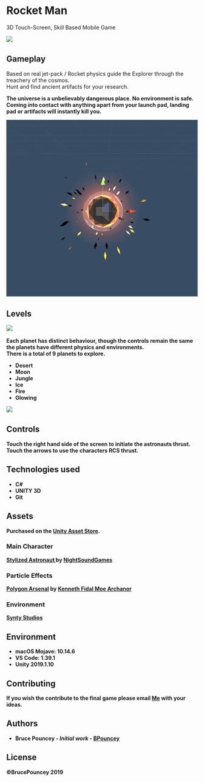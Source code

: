 # Rocket Man
3D Touch-Screen, Skill Based Mobile Game<br>

![](desertgif.gif)

## Gameplay
Based on real jet-pack / Rocket physics guide the Explorer through the treachery of the cosmos.<br>
Hunt and find ancient artifacts for your research.<b>

The universe is a unbelievably dangerous place. No environment is safe. Coming into contact with anything apart from your launch pad, landing pad or artifacts will instantly kill you.

![](artifactgif.gif)

## Levels

![](levelselectgif.gif)

Each planet has distinct behaviour, though the controls remain the same the planets have different physics and environments.<br>
There is a total of 9 planets to explore.<br>
* Desert
* Moon
* Jungle
* Ice
* Fire
* Glowing

![](moongif.gif)

## Controls
Touch the right hand side of the screen to initiate the astronauts thrust. Touch the arrows to use the characters RCS thrust.<br>

## Technologies used
* C#
* UNITY 3D 
* Git

## Assets
Purchased on the [Unity Asset Store](https://assetstore.unity.com/). <br>

### Main Character
[Stylized Astronaut ](https://sketchfab.com/3d-models/stylized-astronaut-986714d296be4e7aae0adc53ce792012) by [NightSoundGames](https://www.nightsoundgames.com/)<br>

### Particle Effects
[Polygon Arsenal](https://www.youtube.com/watch?v=280kTK8Y3TU&feature=youtu.be) by [Kenneth Fidal Moe Archanor](https://archanor.com/)<br>

### Environment
[Synty Studios](https://syntystore.com/)<br>

## Environment
* macOS Mojave: 10.14.6
* VS Code: 1.39.1
* Unity 2019.1.10

## Contributing
If you wish the contribute to the final game please email [Me](bruce.pouncey@yahoo.com) with your ideas.

## Authors
* **Bruce Pouncey** - *Initial work* - [BPouncey](https://github.com/BPouncey)

## License
©BrucePouncey 2019


